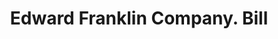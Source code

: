 ---
doi: 10.7916/D84X6KTN
date_other: '1913'
date_other_textual: '1913'
form: printed ephemera
genre:
- Invoices
name:
- Edward Franklin Company
object_in_context_url: https://biggert.cul.columbia.edu/items/view/ave_biggert_00181
subject_hierarchical_geographic:
- Chicago, Illinois, United States
subject_name:
- Edward Franklin Company
title: Edward Franklin Company. Bill
sort_title: Edward Franklin Company. Bill
call_number: ave_biggert_00181
coordinates:
- 41.83694444444445,-87.68472222222222
pid: ave_biggert_00181
identifiers: ave_biggert_00181
thumbnail: https://derivativo-3.library.columbia.edu/iiif/2/ldpd:345039/full/!256,256/0/native.jpg
permalink: "/biggert/ave_biggert_00181/"
layout: iiif-image-page
---